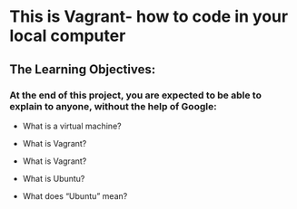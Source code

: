 # This is Vagrant- how to code in your local computer

## The Learning Objectives:

### At the end of this project, you are expected to be able to explain to anyone, without the help of Google:

* What is a virtual machine?

* What is Vagrant?

* What is Vagrant?

* What is Ubuntu?

* What does “Ubuntu” mean?

